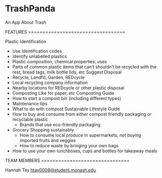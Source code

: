 # TrashPanda
An App About Trash

FEATURES ==================================

Plastic Identification
 - Use Identification codes
 - Identify unlabelled plastics
 - Plastic composition, chemical properties, uses
 - Parts of common plastic items that can’t shouldn’t be recycled with the rest, bread tags, milk bottle lids, etc
Suggest Disposal
 - Recycle, Landfill, Garden, REDcycle
 - Local recycling company information
 - Nearby locations for REDcycle or other plastic disposal
 - Composting Like for paper, etc
Composting Guide
 - How to start a compost bin (including different types)
 - Maintenance tips
 - What to do with compost
Sustainable Lifestyle Guide
 - How to buy and consume from either compost friendly packaging or recyclable plastic 
   - Brands that use eco-friendly packaging
 - Grocery Shopping sustainably
   - How to consume local produce in supermarkets, not buying imported fruits and veggies
   - How to reduce waste by bringing your own bags
 - How to use your own lunchboxes, cups and bottles for takeaway meals

TEAM MEMBERS ===============================

Hannah Tay htay0008@student.monash.edu